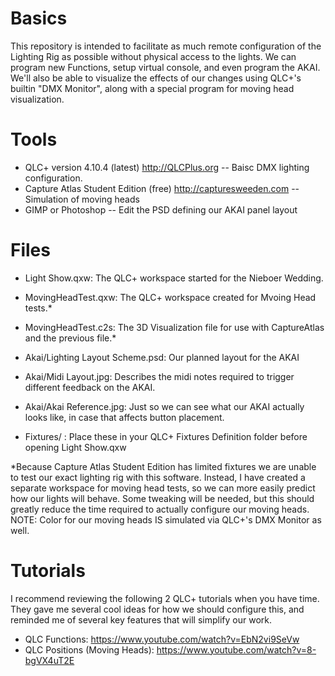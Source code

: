 # Basics
This repository is intended to facilitate as much remote configuration of the Lighting Rig as possible without physical access to the lights. We can program new Functions, setup virtual console, and even program the AKAI.  We'll also be able to visualize the effects of our changes using QLC+'s builtin "DMX Monitor", along with a special program for moving head visualization.

# Tools
* QLC+ version 4.10.4 (latest) http://QLCPlus.org -- Baisc DMX lighting configuration.
* Capture Atlas Student Edition (free) http://capturesweeden.com -- Simulation of moving heads
* GIMP or Photoshop -- Edit the PSD defining our AKAI panel layout

# Files
* Light Show.qxw: The QLC+ workspace started for the Nieboer Wedding.
* MovingHeadTest.qxw: The QLC+ workspace created for Mvoing Head tests.*
* MovingHeadTest.c2s: The 3D Visualization file for use with CaptureAtlas and the previous file.*

* Akai/Lighting Layout Scheme.psd:  Our planned layout for the AKAI
* Akai/Midi Layout.jpg: Describes the midi notes required to trigger different feedback on the AKAI.
* Akai/Akai Reference.jpg: Just so we can see what our AKAI actually looks like, in case that affects button placement.

* Fixtures/ :  Place these in your QLC+ Fixtures Definition folder before opening Light Show.qxw

*Because Capture Atlas Student Edition has limited fixtures we are unable to test our exact lighting rig with this software.  Instead, I have created a separate workspace for moving head tests, so we can more easily predict how our lights will behave.  Some tweaking will be needed, but this should greatly reduce the time required to actually configure our moving heads. NOTE:  Color for our moving heads IS simulated via QLC+'s DMX Monitor as well.

# Tutorials

I recommend reviewing the following 2 QLC+ tutorials when you have time.  They gave me several cool ideas for how we should configure this, and reminded me of several key features that will simplify our work.

* QLC Functions: https://www.youtube.com/watch?v=EbN2vi9SeVw
* QLC Positions (Moving Heads): https://www.youtube.com/watch?v=8-bgVX4uT2E 
